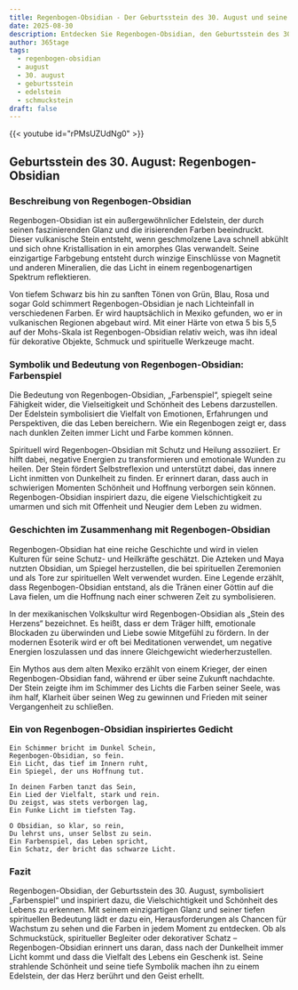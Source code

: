 ```yaml
---
title: Regenbogen-Obsidian - Der Geburtsstein des 30. August und seine Bedeutung
date: 2025-08-30
description: Entdecken Sie Regenbogen-Obsidian, den Geburtsstein des 30. August, der Farbenspiel symbolisiert. Seine Symbolik und Geschichte werden Sie inspirieren.
author: 365tage
tags:
  - regenbogen-obsidian
  - august
  - 30. august
  - geburtsstein
  - edelstein
  - schmuckstein
draft: false
---
```


{{< youtube id="rPMsUZUdNg0" >}}


## Geburtsstein des 30. August: Regenbogen-Obsidian

### Beschreibung von Regenbogen-Obsidian

Regenbogen-Obsidian ist ein außergewöhnlicher Edelstein, der durch seinen faszinierenden Glanz und die irisierenden Farben beeindruckt. Dieser vulkanische Stein entsteht, wenn geschmolzene Lava schnell abkühlt und sich ohne Kristallisation in ein amorphes Glas verwandelt. Seine einzigartige Farbgebung entsteht durch winzige Einschlüsse von Magnetit und anderen Mineralien, die das Licht in einem regenbogenartigen Spektrum reflektieren.

Von tiefem Schwarz bis hin zu sanften Tönen von Grün, Blau, Rosa und sogar Gold schimmert Regenbogen-Obsidian je nach Lichteinfall in verschiedenen Farben. Er wird hauptsächlich in Mexiko gefunden, wo er in vulkanischen Regionen abgebaut wird. Mit einer Härte von etwa 5 bis 5,5 auf der Mohs-Skala ist Regenbogen-Obsidian relativ weich, was ihn ideal für dekorative Objekte, Schmuck und spirituelle Werkzeuge macht.

### Symbolik und Bedeutung von Regenbogen-Obsidian: Farbenspiel

Die Bedeutung von Regenbogen-Obsidian, „Farbenspiel“, spiegelt seine Fähigkeit wider, die Vielseitigkeit und Schönheit des Lebens darzustellen. Der Edelstein symbolisiert die Vielfalt von Emotionen, Erfahrungen und Perspektiven, die das Leben bereichern. Wie ein Regenbogen zeigt er, dass nach dunklen Zeiten immer Licht und Farbe kommen können.

Spirituell wird Regenbogen-Obsidian mit Schutz und Heilung assoziiert. Er hilft dabei, negative Energien zu transformieren und emotionale Wunden zu heilen. Der Stein fördert Selbstreflexion und unterstützt dabei, das innere Licht inmitten von Dunkelheit zu finden. Er erinnert daran, dass auch in schwierigen Momenten Schönheit und Hoffnung verborgen sein können. Regenbogen-Obsidian inspiriert dazu, die eigene Vielschichtigkeit zu umarmen und sich mit Offenheit und Neugier dem Leben zu widmen.

### Geschichten im Zusammenhang mit Regenbogen-Obsidian

Regenbogen-Obsidian hat eine reiche Geschichte und wird in vielen Kulturen für seine Schutz- und Heilkräfte geschätzt. Die Azteken und Maya nutzten Obsidian, um Spiegel herzustellen, die bei spirituellen Zeremonien und als Tore zur spirituellen Welt verwendet wurden. Eine Legende erzählt, dass Regenbogen-Obsidian entstand, als die Tränen einer Göttin auf die Lava fielen, um die Hoffnung nach einer schweren Zeit zu symbolisieren.

In der mexikanischen Volkskultur wird Regenbogen-Obsidian als „Stein des Herzens“ bezeichnet. Es heißt, dass er dem Träger hilft, emotionale Blockaden zu überwinden und Liebe sowie Mitgefühl zu fördern. In der modernen Esoterik wird er oft bei Meditationen verwendet, um negative Energien loszulassen und das innere Gleichgewicht wiederherzustellen.

Ein Mythos aus dem alten Mexiko erzählt von einem Krieger, der einen Regenbogen-Obsidian fand, während er über seine Zukunft nachdachte. Der Stein zeigte ihm im Schimmer des Lichts die Farben seiner Seele, was ihm half, Klarheit über seinen Weg zu gewinnen und Frieden mit seiner Vergangenheit zu schließen.

### Ein von Regenbogen-Obsidian inspiriertes Gedicht

```
Ein Schimmer bricht im Dunkel Schein,  
Regenbogen-Obsidian, so fein.  
Ein Licht, das tief im Innern ruht,  
Ein Spiegel, der uns Hoffnung tut.  

In deinen Farben tanzt das Sein,  
Ein Lied der Vielfalt, stark und rein.  
Du zeigst, was stets verborgen lag,  
Ein Funke Licht im tiefsten Tag.  

O Obsidian, so klar, so rein,  
Du lehrst uns, unser Selbst zu sein.  
Ein Farbenspiel, das Leben spricht,  
Ein Schatz, der bricht das schwarze Licht.  
```

### Fazit

Regenbogen-Obsidian, der Geburtsstein des 30. August, symbolisiert „Farbenspiel“ und inspiriert dazu, die Vielschichtigkeit und Schönheit des Lebens zu erkennen. Mit seinem einzigartigen Glanz und seiner tiefen spirituellen Bedeutung lädt er dazu ein, Herausforderungen als Chancen für Wachstum zu sehen und die Farben in jedem Moment zu entdecken. Ob als Schmuckstück, spiritueller Begleiter oder dekorativer Schatz – Regenbogen-Obsidian erinnert uns daran, dass nach der Dunkelheit immer Licht kommt und dass die Vielfalt des Lebens ein Geschenk ist. Seine strahlende Schönheit und seine tiefe Symbolik machen ihn zu einem Edelstein, der das Herz berührt und den Geist erhellt.